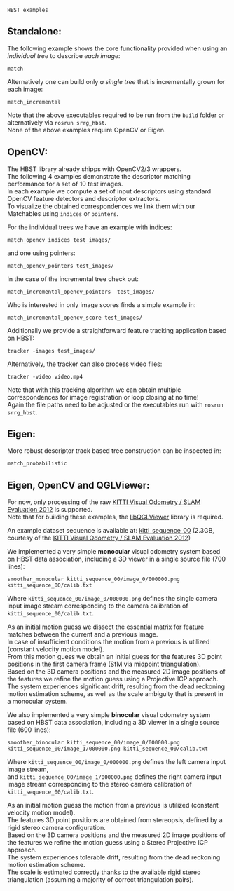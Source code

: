     HBST examples
    
## Standalone:
The following example shows the core functionality provided when using an *individual tree* to describe *each image*:

    match
    
Alternatively one can build only *a single tree* that is incrementally grown for each image:
    
    match_incremental
    
Note that the above executables required to be run from the `build` folder or alternatively via `rosrun srrg_hbst`. <br>
None of the above examples require OpenCV or Eigen.

## OpenCV:
The HBST library already shipps with OpenCV2/3 wrappers. <br>
The following 4 examples demonstrate the descriptor matching performance for a set of 10 test images. <br>
In each example we compute a set of input descriptors using standard OpenCV feature detectors and descriptor extractors. <br>
To visualize the obtained correspondences we link them with our Matchables using `indices` or `pointers`.

For the individual trees we have an example with indices:

    match_opencv_indices test_images/
    
and one using pointers:
    
    match_opencv_pointers test_images/
    
In the case of the incremental tree check out:
    
    match_incremental_opencv_pointers  test_images/
    
Who is interested in only image scores finds a simple example in:

    match_incremental_opencv_score test_images/

Additionally we provide a straightforward feature tracking application based on HBST:   
  
    tracker -images test_images/
    
Alternatively, the tracker can also process video files:   
  
    tracker -video video.mp4
    
Note that with this tracking algorithm we can obtain multiple correspondences for image registration or loop closing at no time! <br>
Again the file paths need to be adjusted or the executables run with `rosrun srrg_hbst`.

## Eigen:
More robust descriptor track based tree construction can be inspected in:

    match_probabilistic

## Eigen, OpenCV and QGLViewer:
For now, only processing of the raw [KITTI Visual Odometry / SLAM Evaluation 2012](http://www.cvlibs.net/datasets/kitti/eval_odometry.php) is supported. <br>
Note that for building these examples, the [libQGLViewer](http://libqglviewer.com/) library is required.

An example dataset sequence is available at: [kitti_sequence_00](https://drive.google.com/open?id=1KPay-nqVXvj5Ht6lfF0KdILQpN97AbRX) (2.3GB, courtesy of the [KITTI Visual Odometry / SLAM Evaluation 2012](http://www.cvlibs.net/datasets/kitti/eval_odometry.php))

We implemented a very simple <b>monocular</b> visual odometry system based on HBST data association, including a 3D viewer in a single source file (700 lines):

    smoother_monocular kitti_sequence_00/image_0/000000.png kitti_sequence_00/calib.txt
    
Where `kitti_sequence_00/image_0/000000.png` defines the single camera input image stream corresponding to the camera calibration of `kitti_sequence_00/calib.txt`.

As an initial motion guess we dissect the essential matrix for feature matches between the current and a previous image. <br>
In case of insufficient conditions the motion from a previous is utilized (constant velocity motion model). <br>
From this motion guess we obtain an initial guess for the features 3D point positions in the first camera frame (SfM via midpoint triangulation). <br>
Based on the 3D camera positions and the measured 2D image positions of the features we refine the motion guess using a Projective ICP approach. <br>
The system experiences significant drift, resulting from the dead reckoning motion estimation scheme,
as well as the scale ambiguity that is present in a monocular system.

We also implemented a very simple <b>binocular</b> visual odometry system based on HBST data association, including a 3D viewer in a single source file (600 lines):

    smoother_binocular kitti_sequence_00/image_0/000000.png kitti_sequence_00/image_1/000000.png kitti_sequence_00/calib.txt

Where `kitti_sequence_00/image_0/000000.png` defines the left camera input image stream, <br>
and `kitti_sequence_00/image_1/000000.png` defines the right camera input image stream corresponding to the stereo camera calibration of `kitti_sequence_00/calib.txt`.

As an initial motion guess the motion from a previous is utilized (constant velocity motion model). <br>
The features 3D point positions are obtained from stereopsis, defined by a rigid stereo camera configuration. <br>
Based on the 3D camera positions and the measured 2D image positions of the features we refine the motion guess using a Stereo Projective ICP approach. <br>
The system experiences tolerable drift, resulting from the dead reckoning motion estimation scheme. <br>
The scale is estimated correctly thanks to the available rigid stereo triangulation (assuming a majority of correct triangulation pairs).
